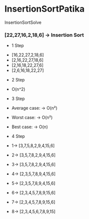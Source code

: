 # InsertionSortPatika
InsertionSortSolve

### [22,27,16,2,18,6] -> Insertion Sort
* 1 Step 

- [16,22,27,2,18,6]
- [2,16,22,27,18,6]
- [2,16,18,22,27,6]
- [2,6,16,18,22,27]

* 2 Step

- O(n^2)

* 3 Step

- Average case: -> O(n²)

- Worst case: -> O(n²)

- Best case: -> O(n)

* 4 Step

- 1-> [3,7,5,8,2,9,4,15,6]

- 2-> [3,5,7,8,2,9,4,15,6]

- 3-> [3,5,7,8,2,9,4,15,6]

- 4-> [2,3,5,7,8,9,4,15,6]

- 5-> [2,3,5,7,8,9,4,15,6]

- 6-> [2,3,4,5,7,8,9,15,6]

- 7-> [2,3,4,5,7,8,9,15,6]

- 8-> [2,3,4,5,6,7,8,9,15]
